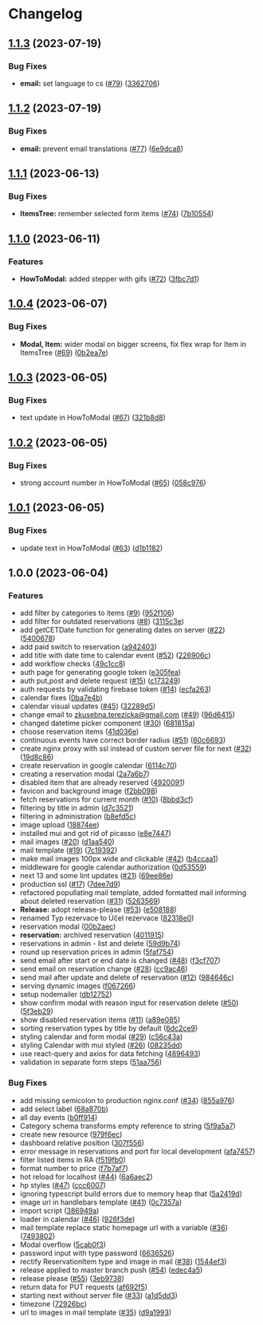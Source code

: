 # Changelog

## [1.1.3](https://github.com/OndrejTuma/zkusebna-kobylisy-2.0/compare/v1.1.2...v1.1.3) (2023-07-19)


### Bug Fixes

* **email:** set language to cs ([#79](https://github.com/OndrejTuma/zkusebna-kobylisy-2.0/issues/79)) ([3362706](https://github.com/OndrejTuma/zkusebna-kobylisy-2.0/commit/3362706073ff4b2f2bd42bb7586dcbd2fedae6f8))

## [1.1.2](https://github.com/OndrejTuma/zkusebna-kobylisy-2.0/compare/v1.1.1...v1.1.2) (2023-07-19)


### Bug Fixes

* **email:** prevent email translations ([#77](https://github.com/OndrejTuma/zkusebna-kobylisy-2.0/issues/77)) ([6e9dca8](https://github.com/OndrejTuma/zkusebna-kobylisy-2.0/commit/6e9dca85064124a1a322f713952dd4620209686c))

## [1.1.1](https://github.com/OndrejTuma/zkusebna-kobylisy-2.0/compare/v1.1.0...v1.1.1) (2023-06-13)


### Bug Fixes

* **ItemsTree:** remember selected form items ([#74](https://github.com/OndrejTuma/zkusebna-kobylisy-2.0/issues/74)) ([7b10554](https://github.com/OndrejTuma/zkusebna-kobylisy-2.0/commit/7b10554627b3de65b3fffe84097aacaf2697ecf1))

## [1.1.0](https://github.com/OndrejTuma/zkusebna-kobylisy-2.0/compare/v1.0.4...v1.1.0) (2023-06-11)


### Features

* **HowToModal:** added stepper with gifs ([#72](https://github.com/OndrejTuma/zkusebna-kobylisy-2.0/issues/72)) ([3fbc7d1](https://github.com/OndrejTuma/zkusebna-kobylisy-2.0/commit/3fbc7d1099fa7767f74148fb919e196cdb5bcf1d))

## [1.0.4](https://github.com/OndrejTuma/zkusebna-kobylisy-2.0/compare/v1.0.3...v1.0.4) (2023-06-07)


### Bug Fixes

* **Modal, Item:** wider modal on bigger screens, fix flex wrap for Item in ItemsTree ([#69](https://github.com/OndrejTuma/zkusebna-kobylisy-2.0/issues/69)) ([0b2ea7e](https://github.com/OndrejTuma/zkusebna-kobylisy-2.0/commit/0b2ea7e2270f2244134f749715e929f585d0e333))

## [1.0.3](https://github.com/OndrejTuma/zkusebna-kobylisy-2.0/compare/v1.0.2...v1.0.3) (2023-06-05)


### Bug Fixes

* text update in HowToModal ([#67](https://github.com/OndrejTuma/zkusebna-kobylisy-2.0/issues/67)) ([321b8d8](https://github.com/OndrejTuma/zkusebna-kobylisy-2.0/commit/321b8d8a4b56da6e8b81067f214e1067d5797820))

## [1.0.2](https://github.com/OndrejTuma/zkusebna-kobylisy-2.0/compare/v1.0.1...v1.0.2) (2023-06-05)


### Bug Fixes

* strong account number in HowToModal ([#65](https://github.com/OndrejTuma/zkusebna-kobylisy-2.0/issues/65)) ([058c976](https://github.com/OndrejTuma/zkusebna-kobylisy-2.0/commit/058c976bd67e98f1e7289d43e13d9cd00936a8b8))

## [1.0.1](https://github.com/OndrejTuma/zkusebna-kobylisy-2.0/compare/v1.0.0...v1.0.1) (2023-06-05)


### Bug Fixes

* update text in HowToModal ([#63](https://github.com/OndrejTuma/zkusebna-kobylisy-2.0/issues/63)) ([d1b1182](https://github.com/OndrejTuma/zkusebna-kobylisy-2.0/commit/d1b1182363bb15cb7f4340949a2b163f39ff4fda))

## 1.0.0 (2023-06-04)


### Features

* add filter by categories to items ([#9](https://github.com/OndrejTuma/zkusebna-kobylisy-2.0/issues/9)) ([952f106](https://github.com/OndrejTuma/zkusebna-kobylisy-2.0/commit/952f1064b25e49616b30440f2a94ae6355a3d32a))
* add filter for outdated reservations ([#8](https://github.com/OndrejTuma/zkusebna-kobylisy-2.0/issues/8)) ([3115c3e](https://github.com/OndrejTuma/zkusebna-kobylisy-2.0/commit/3115c3e5e1e779e7da6c9b8d63feea894bc852c4))
* add getCETDate function for generating dates on server ([#22](https://github.com/OndrejTuma/zkusebna-kobylisy-2.0/issues/22)) ([5400678](https://github.com/OndrejTuma/zkusebna-kobylisy-2.0/commit/54006789f4611d214dcc22092159d91f30fefd5d))
* add paid switch to reservation ([a942403](https://github.com/OndrejTuma/zkusebna-kobylisy-2.0/commit/a9424039bae81f35c34aadce325d158811aa5579))
* add title with date time to calendar event ([#52](https://github.com/OndrejTuma/zkusebna-kobylisy-2.0/issues/52)) ([226906c](https://github.com/OndrejTuma/zkusebna-kobylisy-2.0/commit/226906cf9cc437c66cbe1a99f47a452d25d3b060))
* add workflow checks ([49c1cc8](https://github.com/OndrejTuma/zkusebna-kobylisy-2.0/commit/49c1cc8dc572b9384dead8ccc5a26631eecbf602))
* auth page for generating google token ([e305fea](https://github.com/OndrejTuma/zkusebna-kobylisy-2.0/commit/e305fea31ef1283087138a1068083ee052979ef6))
* auth put,post and delete request ([#15](https://github.com/OndrejTuma/zkusebna-kobylisy-2.0/issues/15)) ([c173249](https://github.com/OndrejTuma/zkusebna-kobylisy-2.0/commit/c173249cff62440dc9596a7b084fda9f83c2353a))
* auth requests by validating firebase token ([#14](https://github.com/OndrejTuma/zkusebna-kobylisy-2.0/issues/14)) ([ecfa263](https://github.com/OndrejTuma/zkusebna-kobylisy-2.0/commit/ecfa263a36fb9329bc24ad263a6c6ce3cb270744))
* calendar fixes ([0ba7e4b](https://github.com/OndrejTuma/zkusebna-kobylisy-2.0/commit/0ba7e4bea493df2de90dd47af1b609cb9e26b402))
* calendar visual updates ([#45](https://github.com/OndrejTuma/zkusebna-kobylisy-2.0/issues/45)) ([32289d5](https://github.com/OndrejTuma/zkusebna-kobylisy-2.0/commit/32289d5f3d4ca015deee4cfd4dcb4fe7e20cd7b1))
* change email to zkusebna.terezicka@gmail.com ([#49](https://github.com/OndrejTuma/zkusebna-kobylisy-2.0/issues/49)) ([96d6415](https://github.com/OndrejTuma/zkusebna-kobylisy-2.0/commit/96d6415fe8783e6826faeeea6ce7267421d55ccc))
* changed datetime picker component ([#30](https://github.com/OndrejTuma/zkusebna-kobylisy-2.0/issues/30)) ([681815a](https://github.com/OndrejTuma/zkusebna-kobylisy-2.0/commit/681815ae140c049dcfd20590af998e15c074688d))
* choose reservation items ([41d036e](https://github.com/OndrejTuma/zkusebna-kobylisy-2.0/commit/41d036eb0b90ba2239c3e5abb3ec2f05cf366829))
* continuous events have correct border radius ([#51](https://github.com/OndrejTuma/zkusebna-kobylisy-2.0/issues/51)) ([60c6693](https://github.com/OndrejTuma/zkusebna-kobylisy-2.0/commit/60c669383101b09198f424dbc37bc514880231c0))
* create nginx proxy with ssl instead of custom server file for next ([#32](https://github.com/OndrejTuma/zkusebna-kobylisy-2.0/issues/32)) ([19d8c86](https://github.com/OndrejTuma/zkusebna-kobylisy-2.0/commit/19d8c86157cfeb50c46a31ed683664e237d17e45))
* create reservation in google calendar ([6114c70](https://github.com/OndrejTuma/zkusebna-kobylisy-2.0/commit/6114c7083a66c3adbcf414f61345b6830b0204b7))
* creating a reservation modal ([2a7a6b7](https://github.com/OndrejTuma/zkusebna-kobylisy-2.0/commit/2a7a6b75e4d1616d9f3f5ec419da46a8ff69c529))
* disabled item that are already reserved ([4920091](https://github.com/OndrejTuma/zkusebna-kobylisy-2.0/commit/4920091f408b80dd319b9bd022c4c6ad17f92228))
* favicon and background image ([f2bb098](https://github.com/OndrejTuma/zkusebna-kobylisy-2.0/commit/f2bb0987594a95bdf7c519dfc2e73ae0808ca486))
* fetch reservations for current month ([#10](https://github.com/OndrejTuma/zkusebna-kobylisy-2.0/issues/10)) ([8bbd3cf](https://github.com/OndrejTuma/zkusebna-kobylisy-2.0/commit/8bbd3cf0167654ae1c845c972af665e024e64662))
* filtering by title in admin ([d7c3521](https://github.com/OndrejTuma/zkusebna-kobylisy-2.0/commit/d7c3521f9d26b03e6a02d04ca67b16158693cca8))
* filtering in administration ([b8efd5c](https://github.com/OndrejTuma/zkusebna-kobylisy-2.0/commit/b8efd5c269308dbcfabb0cda026e6758a25a89a8))
* image upload ([18874ee](https://github.com/OndrejTuma/zkusebna-kobylisy-2.0/commit/18874ee67a153641cbfacfe0d9559bcea8f81fd9))
* installed mui and got rid of picasso ([e8e7447](https://github.com/OndrejTuma/zkusebna-kobylisy-2.0/commit/e8e7447cc6f35bdf557d4ba33b99e03c4e6f9367))
* mail images ([#20](https://github.com/OndrejTuma/zkusebna-kobylisy-2.0/issues/20)) ([d1aa540](https://github.com/OndrejTuma/zkusebna-kobylisy-2.0/commit/d1aa5401595111550c4828d33b61d32db6e9f3d5))
* mail template ([#19](https://github.com/OndrejTuma/zkusebna-kobylisy-2.0/issues/19)) ([7c19392](https://github.com/OndrejTuma/zkusebna-kobylisy-2.0/commit/7c19392704d50585c4ce8bddbaea64d75ab0a970))
* make mail images 100px wide and clickable ([#42](https://github.com/OndrejTuma/zkusebna-kobylisy-2.0/issues/42)) ([b4ccaa1](https://github.com/OndrejTuma/zkusebna-kobylisy-2.0/commit/b4ccaa16745b8f24cbbd3bef375842b5379ed7c9))
* middleware for google calendar authorization ([0d53559](https://github.com/OndrejTuma/zkusebna-kobylisy-2.0/commit/0d535591cace3978ec3c6f4c865684865484ce0a))
* next 13 and some lint updates ([#21](https://github.com/OndrejTuma/zkusebna-kobylisy-2.0/issues/21)) ([69ee86e](https://github.com/OndrejTuma/zkusebna-kobylisy-2.0/commit/69ee86ef98973411e953f8c5356462ab7e14a382))
* production ssl ([#17](https://github.com/OndrejTuma/zkusebna-kobylisy-2.0/issues/17)) ([7dee7d9](https://github.com/OndrejTuma/zkusebna-kobylisy-2.0/commit/7dee7d9186041b195c045b4e6fa5cc7c4eb7d06b))
* refactored popullating mail template, added formatted mail informing about deleted reservation ([#31](https://github.com/OndrejTuma/zkusebna-kobylisy-2.0/issues/31)) ([5263569](https://github.com/OndrejTuma/zkusebna-kobylisy-2.0/commit/5263569f64fbb035c0bd1bbc25951ee2978b84ec))
* **Release:** adopt release-please ([#53](https://github.com/OndrejTuma/zkusebna-kobylisy-2.0/issues/53)) ([e508188](https://github.com/OndrejTuma/zkusebna-kobylisy-2.0/commit/e5081886ea432ebc088730664ca9932140882cdf))
* renamed Typ rezervace to Účel rezervace ([82318e0](https://github.com/OndrejTuma/zkusebna-kobylisy-2.0/commit/82318e069028032f2966f93a10288e36c8a0fa86))
* reservation modal ([00b2aec](https://github.com/OndrejTuma/zkusebna-kobylisy-2.0/commit/00b2aec6aecd3d392592c354afebb786d91f1f0d))
* **reservation:** archived reservation ([4011915](https://github.com/OndrejTuma/zkusebna-kobylisy-2.0/commit/401191502b9bcb9d7e8b58ce3785cee5d46b32af))
* reservations in admin - list and delete ([59d9b74](https://github.com/OndrejTuma/zkusebna-kobylisy-2.0/commit/59d9b742674244e2618111d4b56d8a097bc2f637))
* round up reservation prices in admin ([5faf754](https://github.com/OndrejTuma/zkusebna-kobylisy-2.0/commit/5faf754f1ed5b9c76f9ece9240678a4aebde44d7))
* send email after start or end date is changed ([#48](https://github.com/OndrejTuma/zkusebna-kobylisy-2.0/issues/48)) ([f3cf707](https://github.com/OndrejTuma/zkusebna-kobylisy-2.0/commit/f3cf707cb90c974b8709a50b97cdfd0d786535b5))
* send email on reservation change ([#28](https://github.com/OndrejTuma/zkusebna-kobylisy-2.0/issues/28)) ([cc9ac46](https://github.com/OndrejTuma/zkusebna-kobylisy-2.0/commit/cc9ac4695f3f3f89ec20cc84f98044f5ab994586))
* send mail after update and delete of reservation ([#12](https://github.com/OndrejTuma/zkusebna-kobylisy-2.0/issues/12)) ([984646c](https://github.com/OndrejTuma/zkusebna-kobylisy-2.0/commit/984646c08d1caa150af8c47da6d0b189a3725419))
* serving dynamic images ([f067266](https://github.com/OndrejTuma/zkusebna-kobylisy-2.0/commit/f067266a4dae4a3cc5717dee4ae1ab7310ddbce0))
* setup nodemailer ([db12752](https://github.com/OndrejTuma/zkusebna-kobylisy-2.0/commit/db12752bc59ff471a83aa05cfefaa6d6e641ba4f))
* show confirm modal with reason input for reservation delete ([#50](https://github.com/OndrejTuma/zkusebna-kobylisy-2.0/issues/50)) ([5f3eb29](https://github.com/OndrejTuma/zkusebna-kobylisy-2.0/commit/5f3eb29641b0134657ca1ecb89fdcea1fd7da199))
* show disabled reservation items ([#11](https://github.com/OndrejTuma/zkusebna-kobylisy-2.0/issues/11)) ([a89e085](https://github.com/OndrejTuma/zkusebna-kobylisy-2.0/commit/a89e0857586188dd4da41d6c387ae021e7654d59))
* sorting reservation types by title by default ([6dc2ce9](https://github.com/OndrejTuma/zkusebna-kobylisy-2.0/commit/6dc2ce927a59fe5eaf4f1e053016661ecae5cf20))
* styling calendar and form modal ([#29](https://github.com/OndrejTuma/zkusebna-kobylisy-2.0/issues/29)) ([c56c43a](https://github.com/OndrejTuma/zkusebna-kobylisy-2.0/commit/c56c43a393cc5ee17815fc0159304f42a7758c5c))
* styling Calendar with mui styled ([#26](https://github.com/OndrejTuma/zkusebna-kobylisy-2.0/issues/26)) ([08235dd](https://github.com/OndrejTuma/zkusebna-kobylisy-2.0/commit/08235dd5c8b1038d53b32351e75119feb16c7b6b))
* use react-query and axios for data fetching ([4896493](https://github.com/OndrejTuma/zkusebna-kobylisy-2.0/commit/4896493e18473db1b54e095a8fc6639e4903f445))
* validation in separate form steps ([51aa756](https://github.com/OndrejTuma/zkusebna-kobylisy-2.0/commit/51aa7562380b50f6560ce707a10212934e94e37c))


### Bug Fixes

* add missing semicolon to production nginx.conf ([#34](https://github.com/OndrejTuma/zkusebna-kobylisy-2.0/issues/34)) ([855a976](https://github.com/OndrejTuma/zkusebna-kobylisy-2.0/commit/855a976031dfe92d448506c0afe306ae0fafddd6))
* add select label ([68a870b](https://github.com/OndrejTuma/zkusebna-kobylisy-2.0/commit/68a870b642524a554bed491a0a9578f774d03032))
* all day events ([b0ff914](https://github.com/OndrejTuma/zkusebna-kobylisy-2.0/commit/b0ff91480a64a1d0960ee4aee927c367701ce28e))
* Category schema transforms empty reference to string ([5f9a5a7](https://github.com/OndrejTuma/zkusebna-kobylisy-2.0/commit/5f9a5a79b477e91a8482079d66b2d3f1d0e90a48))
* create new resource ([979f6ec](https://github.com/OndrejTuma/zkusebna-kobylisy-2.0/commit/979f6ecc835d90100f3bdc115aa12cffc0b015cc))
* dashboard relative position ([307f556](https://github.com/OndrejTuma/zkusebna-kobylisy-2.0/commit/307f5568997015ce8b0c066fe5a6bceef728ef86))
* error message in reservations and port for local development ([afa7457](https://github.com/OndrejTuma/zkusebna-kobylisy-2.0/commit/afa7457aa3b1189bb02defe88b67b3b854d9b23c))
* filter listed items in RA ([f519fb0](https://github.com/OndrejTuma/zkusebna-kobylisy-2.0/commit/f519fb0eb018dfeaec8011ad5f54cad30c1632b3))
* format number to price ([f7b7af7](https://github.com/OndrejTuma/zkusebna-kobylisy-2.0/commit/f7b7af7b0c4520e3d4ce7cc4aefbc051adc26d11))
* hot reload for localhost ([#44](https://github.com/OndrejTuma/zkusebna-kobylisy-2.0/issues/44)) ([6a6aec2](https://github.com/OndrejTuma/zkusebna-kobylisy-2.0/commit/6a6aec2782afe3b1fb8c0157802fec110fe86801))
* hp styles ([#47](https://github.com/OndrejTuma/zkusebna-kobylisy-2.0/issues/47)) ([ccc6007](https://github.com/OndrejTuma/zkusebna-kobylisy-2.0/commit/ccc60073ed42c6a3b4a68a831d64b514866dd303))
* ignoring typescript build errors due to memory heap that ([5a2419d](https://github.com/OndrejTuma/zkusebna-kobylisy-2.0/commit/5a2419d0d49d48412fe7a979cb2f7724c90f23b0))
* image url in handlebars template ([#41](https://github.com/OndrejTuma/zkusebna-kobylisy-2.0/issues/41)) ([0c7357a](https://github.com/OndrejTuma/zkusebna-kobylisy-2.0/commit/0c7357a67d7cb4d32ed8ff9cfa9b7933453a178f))
* import script ([386949a](https://github.com/OndrejTuma/zkusebna-kobylisy-2.0/commit/386949ab3fea3c504d07d54ca0348fa4b6bd907a))
* loader in calendar ([#46](https://github.com/OndrejTuma/zkusebna-kobylisy-2.0/issues/46)) ([926f3de](https://github.com/OndrejTuma/zkusebna-kobylisy-2.0/commit/926f3de66530bc3d73a0e9e0778163acd75049db))
* mail template replace static homepage url with a variable ([#36](https://github.com/OndrejTuma/zkusebna-kobylisy-2.0/issues/36)) ([7493802](https://github.com/OndrejTuma/zkusebna-kobylisy-2.0/commit/7493802f0a20f2de48f5af546f58b37e82902e67))
* Modal overflow ([5cab0f3](https://github.com/OndrejTuma/zkusebna-kobylisy-2.0/commit/5cab0f32322eb5e67513fd85435330ddbdfd6046))
* password input with type password ([6636526](https://github.com/OndrejTuma/zkusebna-kobylisy-2.0/commit/66365260341c904586f22a00759f5df992f94e96))
* rectify ReservationItem type and image in mail ([#38](https://github.com/OndrejTuma/zkusebna-kobylisy-2.0/issues/38)) ([1544ef3](https://github.com/OndrejTuma/zkusebna-kobylisy-2.0/commit/1544ef38c3b36c3b9e38f6928b453c8ba888f500))
* release applied to master branch push ([#54](https://github.com/OndrejTuma/zkusebna-kobylisy-2.0/issues/54)) ([edec4a5](https://github.com/OndrejTuma/zkusebna-kobylisy-2.0/commit/edec4a53535f3d4841a33f1cf49501793d3a36a3))
* release please ([#55](https://github.com/OndrejTuma/zkusebna-kobylisy-2.0/issues/55)) ([3eb9738](https://github.com/OndrejTuma/zkusebna-kobylisy-2.0/commit/3eb9738c79f8298165883af93e9c2018bcdbe2be))
* return data for PUT requests ([af692f5](https://github.com/OndrejTuma/zkusebna-kobylisy-2.0/commit/af692f5353261547dfde06f2ad4f82a1f856535e))
* starting next without server file ([#33](https://github.com/OndrejTuma/zkusebna-kobylisy-2.0/issues/33)) ([a1d5dd3](https://github.com/OndrejTuma/zkusebna-kobylisy-2.0/commit/a1d5dd3bd6f984e5c62ad4db29998e902536050b))
* timezone ([72926bc](https://github.com/OndrejTuma/zkusebna-kobylisy-2.0/commit/72926bcfa9f8b4988c4649e2e6b7f3059709e84a))
* url to images in mail template ([#35](https://github.com/OndrejTuma/zkusebna-kobylisy-2.0/issues/35)) ([d9a1993](https://github.com/OndrejTuma/zkusebna-kobylisy-2.0/commit/d9a199331ba91e41d80268a559fd2b096b3a21f0))
